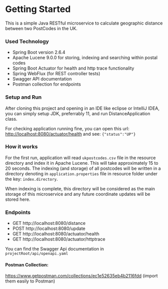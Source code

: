 # Getting Started

This is a simple Java RESTful microservice to calculate geographic distance between two PostCodes in the UK.

### Used Technology
* Spring Boot version 2.6.4
* Apache Lucene 9.0.0 for storing, indexing and searching within postal codes
* Spring Boot Actuator for health and http trace functionality
* Spring WebFlux (for REST controller tests)
* Swagger API documentation
* Postman collection for endpoints

### Setup and Run
After cloning this project and opening in an IDE like eclipse or IntelliJ IDEA, you can simply setup JDK, preferrably 11, and run DistanceApplication class.

For checking application running fine, you can open this url: [http://localhost:8080/actuator/health](http://localhost:8080/actuator/health) and see: `{"status":"UP"}`
### How it works
For the first run, application will read `ukpostcodes.csv` file in the resource directory and index it in Apache Lucene. This will take approximately 15 to 20 seconds. The indexing (and storage) of all postcodes will be written in a directory denoting in `application.properties` file in resource folder under the key: `index.directory`.

When indexing is complete, this directory will be considered as the main storage of this microservice and any future coordinate updates will be stored here.

### Endpoints
* GET http://localhost:8080/distance
* POST http://localhost:8080/update
* GET http://localhost:8080/actuator/health
* GET http://localhost:8080/actuator/httptrace

You can find the Swagger Api documentation in `projectRoot/api/openapi.yaml` 
#### Postman Collection:
https://www.getpostman.com/collections/ec1e52635eb4b2116fdd (import them easily to Postman)